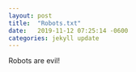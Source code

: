 ```yaml
---
layout: post
title:  "Robots.txt"
date:   2019-11-12 07:25:14 -0600
categories: jekyll update
---
```

Robots are evil!